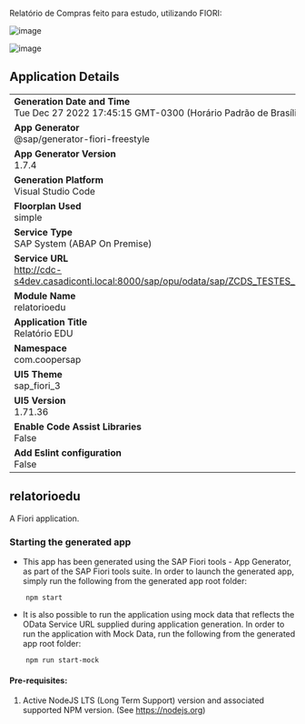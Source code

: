 Relatório de Compras feito para estudo, utilizando FIORI:

![image](https://user-images.githubusercontent.com/83682352/214689501-34881877-8a16-45dc-8289-76397adee9b0.png)

![image](https://user-images.githubusercontent.com/83682352/214689097-a269507d-4b95-4ba8-aaeb-f18f5dedf5dc.png)



## Application Details
|               |
| ------------- |
|**Generation Date and Time**<br>Tue Dec 27 2022 17:45:15 GMT-0300 (Horário Padrão de Brasília)|
|**App Generator**<br>@sap/generator-fiori-freestyle|
|**App Generator Version**<br>1.7.4|
|**Generation Platform**<br>Visual Studio Code|
|**Floorplan Used**<br>simple|
|**Service Type**<br>SAP System (ABAP On Premise)|
|**Service URL**<br>http://cdc-s4dev.casadiconti.local:8000/sap/opu/odata/sap/ZCDS_TESTES_EDU_CDS
|**Module Name**<br>relatorioedu|
|**Application Title**<br>Relatório EDU|
|**Namespace**<br>com.coopersap|
|**UI5 Theme**<br>sap_fiori_3|
|**UI5 Version**<br>1.71.36|
|**Enable Code Assist Libraries**<br>False|
|**Add Eslint configuration**<br>False|

## relatorioedu

A Fiori application.

### Starting the generated app

-   This app has been generated using the SAP Fiori tools - App Generator, as part of the SAP Fiori tools suite.  In order to launch the generated app, simply run the following from the generated app root folder:

```
    npm start
```

- It is also possible to run the application using mock data that reflects the OData Service URL supplied during application generation.  In order to run the application with Mock Data, run the following from the generated app root folder:

```
    npm run start-mock
```

#### Pre-requisites:

1. Active NodeJS LTS (Long Term Support) version and associated supported NPM version.  (See https://nodejs.org)


